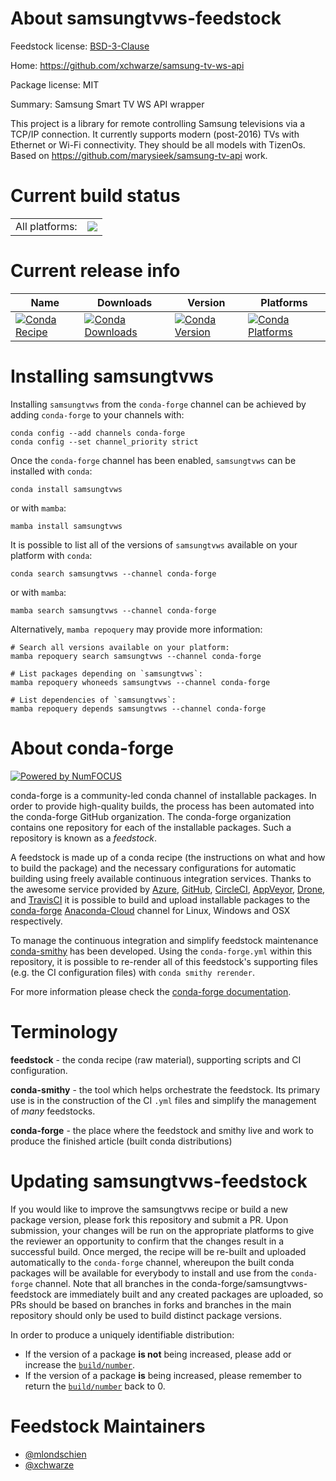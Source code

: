 About samsungtvws-feedstock
===========================

Feedstock license: [BSD-3-Clause](https://github.com/conda-forge/samsungtvws-feedstock/blob/main/LICENSE.txt)

Home: https://github.com/xchwarze/samsung-tv-ws-api

Package license: MIT

Summary: Samsung Smart TV WS API wrapper

This project is a library for remote controlling Samsung televisions via a TCP/IP connection.
It currently supports modern (post-2016) TVs with Ethernet or Wi-Fi connectivity. They should be all models with TizenOs.
Based on https://github.com/marysieek/samsung-tv-api work.


Current build status
====================


<table><tr><td>All platforms:</td>
    <td>
      <a href="https://dev.azure.com/conda-forge/feedstock-builds/_build/latest?definitionId=18564&branchName=main">
        <img src="https://dev.azure.com/conda-forge/feedstock-builds/_apis/build/status/samsungtvws-feedstock?branchName=main">
      </a>
    </td>
  </tr>
</table>

Current release info
====================

| Name | Downloads | Version | Platforms |
| --- | --- | --- | --- |
| [![Conda Recipe](https://img.shields.io/badge/recipe-samsungtvws-green.svg)](https://anaconda.org/conda-forge/samsungtvws) | [![Conda Downloads](https://img.shields.io/conda/dn/conda-forge/samsungtvws.svg)](https://anaconda.org/conda-forge/samsungtvws) | [![Conda Version](https://img.shields.io/conda/vn/conda-forge/samsungtvws.svg)](https://anaconda.org/conda-forge/samsungtvws) | [![Conda Platforms](https://img.shields.io/conda/pn/conda-forge/samsungtvws.svg)](https://anaconda.org/conda-forge/samsungtvws) |

Installing samsungtvws
======================

Installing `samsungtvws` from the `conda-forge` channel can be achieved by adding `conda-forge` to your channels with:

```
conda config --add channels conda-forge
conda config --set channel_priority strict
```

Once the `conda-forge` channel has been enabled, `samsungtvws` can be installed with `conda`:

```
conda install samsungtvws
```

or with `mamba`:

```
mamba install samsungtvws
```

It is possible to list all of the versions of `samsungtvws` available on your platform with `conda`:

```
conda search samsungtvws --channel conda-forge
```

or with `mamba`:

```
mamba search samsungtvws --channel conda-forge
```

Alternatively, `mamba repoquery` may provide more information:

```
# Search all versions available on your platform:
mamba repoquery search samsungtvws --channel conda-forge

# List packages depending on `samsungtvws`:
mamba repoquery whoneeds samsungtvws --channel conda-forge

# List dependencies of `samsungtvws`:
mamba repoquery depends samsungtvws --channel conda-forge
```


About conda-forge
=================

[![Powered by
NumFOCUS](https://img.shields.io/badge/powered%20by-NumFOCUS-orange.svg?style=flat&colorA=E1523D&colorB=007D8A)](https://numfocus.org)

conda-forge is a community-led conda channel of installable packages.
In order to provide high-quality builds, the process has been automated into the
conda-forge GitHub organization. The conda-forge organization contains one repository
for each of the installable packages. Such a repository is known as a *feedstock*.

A feedstock is made up of a conda recipe (the instructions on what and how to build
the package) and the necessary configurations for automatic building using freely
available continuous integration services. Thanks to the awesome service provided by
[Azure](https://azure.microsoft.com/en-us/services/devops/), [GitHub](https://github.com/),
[CircleCI](https://circleci.com/), [AppVeyor](https://www.appveyor.com/),
[Drone](https://cloud.drone.io/welcome), and [TravisCI](https://travis-ci.com/)
it is possible to build and upload installable packages to the
[conda-forge](https://anaconda.org/conda-forge) [Anaconda-Cloud](https://anaconda.org/)
channel for Linux, Windows and OSX respectively.

To manage the continuous integration and simplify feedstock maintenance
[conda-smithy](https://github.com/conda-forge/conda-smithy) has been developed.
Using the ``conda-forge.yml`` within this repository, it is possible to re-render all of
this feedstock's supporting files (e.g. the CI configuration files) with ``conda smithy rerender``.

For more information please check the [conda-forge documentation](https://conda-forge.org/docs/).

Terminology
===========

**feedstock** - the conda recipe (raw material), supporting scripts and CI configuration.

**conda-smithy** - the tool which helps orchestrate the feedstock.
                   Its primary use is in the construction of the CI ``.yml`` files
                   and simplify the management of *many* feedstocks.

**conda-forge** - the place where the feedstock and smithy live and work to
                  produce the finished article (built conda distributions)


Updating samsungtvws-feedstock
==============================

If you would like to improve the samsungtvws recipe or build a new
package version, please fork this repository and submit a PR. Upon submission,
your changes will be run on the appropriate platforms to give the reviewer an
opportunity to confirm that the changes result in a successful build. Once
merged, the recipe will be re-built and uploaded automatically to the
`conda-forge` channel, whereupon the built conda packages will be available for
everybody to install and use from the `conda-forge` channel.
Note that all branches in the conda-forge/samsungtvws-feedstock are
immediately built and any created packages are uploaded, so PRs should be based
on branches in forks and branches in the main repository should only be used to
build distinct package versions.

In order to produce a uniquely identifiable distribution:
 * If the version of a package **is not** being increased, please add or increase
   the [``build/number``](https://docs.conda.io/projects/conda-build/en/latest/resources/define-metadata.html#build-number-and-string).
 * If the version of a package **is** being increased, please remember to return
   the [``build/number``](https://docs.conda.io/projects/conda-build/en/latest/resources/define-metadata.html#build-number-and-string)
   back to 0.

Feedstock Maintainers
=====================

* [@mlondschien](https://github.com/mlondschien/)
* [@xchwarze](https://github.com/xchwarze/)

